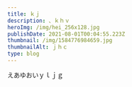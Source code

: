 ```yaml
---
title: ｋｊ
description: 、ｋｈｖ
heroImg: /img/hei_256x128.jpg
publishDate: 2021-08-01T00:04:55.223Z
thumbnail: /img/1584776984659.jpg
thumbnailAlt: ｊｈｃ
type: blog
---
```

えあゆおいｙｌｊｇ